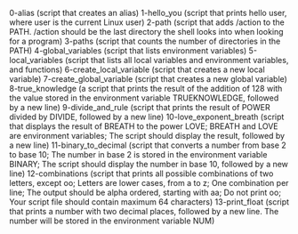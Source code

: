 0-alias (script that creates an alias)
1-hello_you (script that prints hello user, where user is the current Linux user)
2-path (script that adds /action to the PATH. /action should be the last directory the shell looks into when looking for a program)
3-paths (script that counts the number of directories in the PATH)
4-global_variables (script that lists environment variables)
5-local_variables (script that lists all local variables and environment variables, and functions)
6-create_local_variable (script that creates a new local variable)
7-create_global_variable (script that creates a new global variable)
8-true_knowledge (a script that prints the result of the addition of 128 with the value stored in the environment variable TRUEKNOWLEDGE, followed by a new line)
9-divide_and_rule (script that prints the result of POWER divided by DIVIDE, followed by a new line)
10-love_exponent_breath (script that displays the result of BREATH to the power LOVE; BREATH and LOVE are environment variables; The script should display the result, followed by a new line)
11-binary_to_decimal (script that converts a number from base 2 to base 10; The number in base 2 is stored in the environment variable BINARY; The script should display the number in base 10, followed by a new line)
12-combinations	(script that prints all possible combinations of two letters, except oo; Letters are lower cases, from a to z; One combination per line; The output should be alpha ordered, starting with aa; Do not print oo; Your script file should contain maximum 64 characters)
13-print_float (script that prints a number with two decimal places, followed by a new line. The number will be stored in the environment variable NUM)


